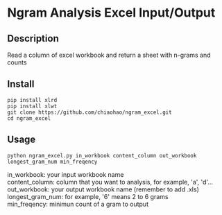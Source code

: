 # Ngram Analysis Excel Input/Output

## Description
Read a column of excel workbook and return a sheet with n-grams and counts

## Install
``` pip install xlrd ```  
``` pip install xlwt ```  
``` git clone https://github.com/chiaohao/ngram_excel.git ```  
``` cd ngram_excel ```

## Usage
``` python ngram_excel.py in_workbook content_column out_workbook longest_gram_num min_freqency ```

in_workbook: your input workbook name  
content_column: column that you want to analysis, for example, 'a', 'd'...  
out_workbook: your output workbook name (remember to add .xls)  
longest_gram_num: for example, '6' means 2 to 6 grams  
min_freqency: minimun count of a gram to output  